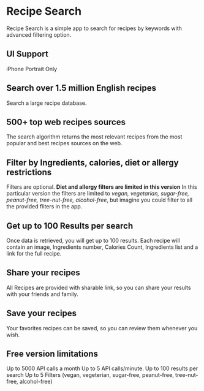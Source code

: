 # Recipe Search

Recipe Search is a simple app to search for recipes by keywords with advanced filtering option.

## UI Support
iPhone Portrait Only

## Search over 1.5 million English recipes
Search a large recipe database. 

## 500+ top web recipes sources
 The search algorithm returns the most relevant recipes from the most popular and best recipes sources on the web. 
 
 ## Filter by Ingredients, calories, diet or allergy restrictions
 Filters are optional. 
 **Diet and allergy filters are limited in this version**
 In this particular version the filters are limited to _vegan, vegetarian, sugar-free, peanut-free, tree-nut-free, alcohol-free_, but imagine you could filter to all the provided fliters in the app.

## Get up to 100 Results per search
Once data is retrieved, you will get up to 100 results. 
Each recipe will contain an image, Ingredients number, Calories Count, Ingredients list and a link for the full recipe. 

## Share your recipes
All Recipes are provided with sharable link, so you can share your results with your friends and family. 

## Save your recipes
Your favorites recipes can be saved, so you can review them whenever you wish. 

## Free version limitations
Up to 5000 API calls a month
Up to 5 API calls/minute. 
Up to 100 results per search
Up to 5 Filters (vegan, vegeterian, sugar-free, peanut-free, tree-nut-free, alcohol-free)

